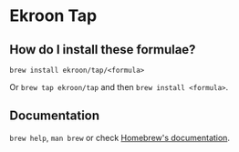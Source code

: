 # Ekroon Tap

## How do I install these formulae?

`brew install ekroon/tap/<formula>`

Or `brew tap ekroon/tap` and then `brew install <formula>`.

## Documentation

`brew help`, `man brew` or check [Homebrew's documentation](https://docs.brew.sh).
